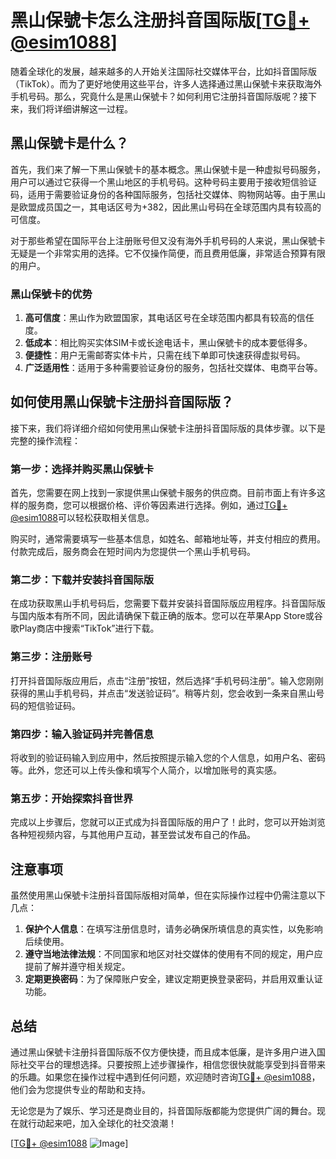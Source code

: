 # 黑山保號卡怎么注册抖音国际版[[TG💪+ @esim1088](https://t.me/s/esim1088)]

随着全球化的发展，越来越多的人开始关注国际社交媒体平台，比如抖音国际版（TikTok）。而为了更好地使用这些平台，许多人选择通过黑山保號卡来获取海外手机号码。那么，究竟什么是黑山保號卡？如何利用它注册抖音国际版呢？接下来，我们将详细讲解这一过程。

## 黑山保號卡是什么？

首先，我们来了解一下黑山保號卡的基本概念。黑山保號卡是一种虚拟号码服务，用户可以通过它获得一个黑山地区的手机号码。这种号码主要用于接收短信验证码，适用于需要验证身份的各种国际服务，包括社交媒体、购物网站等。由于黑山是欧盟成员国之一，其电话区号为+382，因此黑山号码在全球范围内具有较高的可信度。

对于那些希望在国际平台上注册账号但又没有海外手机号码的人来说，黑山保號卡无疑是一个非常实用的选择。它不仅操作简便，而且费用低廉，非常适合预算有限的用户。

### 黑山保號卡的优势

1. **高可信度**：黑山作为欧盟国家，其电话区号在全球范围内都具有较高的信任度。
2. **低成本**：相比购买实体SIM卡或长途电话卡，黑山保號卡的成本要低得多。
3. **便捷性**：用户无需邮寄实体卡片，只需在线下单即可快速获得虚拟号码。
4. **广泛适用性**：适用于多种需要验证身份的服务，包括社交媒体、电商平台等。

## 如何使用黑山保號卡注册抖音国际版？

接下来，我们将详细介绍如何使用黑山保號卡注册抖音国际版的具体步骤。以下是完整的操作流程：

### 第一步：选择并购买黑山保號卡

首先，您需要在网上找到一家提供黑山保號卡服务的供应商。目前市面上有许多这样的服务商，您可以根据价格、评价等因素进行选择。例如，通过[TG💪+ @esim1088](https://t.me/s/esim1088)可以轻松获取相关信息。

购买时，通常需要填写一些基本信息，如姓名、邮箱地址等，并支付相应的费用。付款完成后，服务商会在短时间内为您提供一个黑山手机号码。

### 第二步：下载并安装抖音国际版

在成功获取黑山手机号码后，您需要下载并安装抖音国际版应用程序。抖音国际版与国内版本有所不同，因此请确保下载正确的版本。您可以在苹果App Store或谷歌Play商店中搜索“TikTok”进行下载。

### 第三步：注册账号

打开抖音国际版应用后，点击“注册”按钮，然后选择“手机号码注册”。输入您刚刚获得的黑山手机号码，并点击“发送验证码”。稍等片刻，您会收到一条来自黑山号码的短信验证码。

### 第四步：输入验证码并完善信息

将收到的验证码输入到应用中，然后按照提示输入您的个人信息，如用户名、密码等。此外，您还可以上传头像和填写个人简介，以增加账号的真实感。

### 第五步：开始探索抖音世界

完成以上步骤后，您就可以正式成为抖音国际版的用户了！此时，您可以开始浏览各种短视频内容，与其他用户互动，甚至尝试发布自己的作品。

## 注意事项

虽然使用黑山保號卡注册抖音国际版相对简单，但在实际操作过程中仍需注意以下几点：

1. **保护个人信息**：在填写注册信息时，请务必确保所填信息的真实性，以免影响后续使用。
2. **遵守当地法律法规**：不同国家和地区对社交媒体的使用有不同的规定，用户应提前了解并遵守相关规定。
3. **定期更换密码**：为了保障账户安全，建议定期更换登录密码，并启用双重认证功能。

## 总结

通过黑山保號卡注册抖音国际版不仅方便快捷，而且成本低廉，是许多用户进入国际社交平台的理想选择。只要按照上述步骤操作，相信您很快就能享受到抖音带来的乐趣。如果您在操作过程中遇到任何问题，欢迎随时咨询[TG💪+ @esim1088](https://t.me/s/esim1088)，他们会为您提供专业的帮助和支持。

无论您是为了娱乐、学习还是商业目的，抖音国际版都能为您提供广阔的舞台。现在就行动起来吧，加入全球化的社交浪潮！

[[TG💪+ @esim1088](https://t.me/s/esim1088) ![Image](https://i.postimg.cc/4NQfJmqS/Snipaste-2025-05-13-00-14-12.png)]